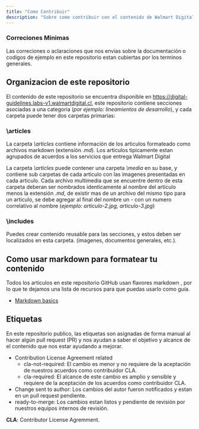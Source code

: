 ```yaml
---
title: "Como Contribuir"
description: "Sobre como contribuir con el contenido de Walmart Digital Guidelines"
---
```


### Correciones Minimas
Las correciones o aclaraciones que nos envias sobre la documentación o codigos de ejemplo en este repositorio estan cubiertas por los terminos generales.


## Organizacion de este repositorio
El contenido de este repositorio se encuentra disponible en https://digital-guidelines.labs-v1.walmartdigital.cl, este repositorio contiene secciones asociadas a una categoria (*por ejemplo: lineamientos de desarrollo*), y cada carpeta puede tener dos carpetas primarias:

### \articles
La carpeta *\articles* contiene información de los articulos formateado como archivos markdown (extensión *.md*). Los articulos tipicamente estan agrupados de acuerdos a los servicios que entrega Walmart Digital

La carpeta *\articles* puede contener una carpeta *\media* en su base, y contiene sub carpetas de cada articulo con las imagenes presentadas en cada articulo. Cada archivo multimedia que se encuentre dentro de esta carpeta deberan ser nombrados identicamente al nombre del articulo menos la extensión *.md*, de existir mas de un archivo del mismo tipo para un articulo, se debe agregar al final del nombre un - con un numero correlativo al nombre (*ejemplo: articulo-2.jpg, articulo-3.jpg*)

### \includes
Puedes crear contenido reusable para las secciones, y estos deben ser localizados en esta carpeta. (imagenes, documentos generales, etc.).

## Como usar markdown para formatear tu contenido
Todos los articulos en este repositorio GitHub usan flavores markdown , por lo que te dejamos una lista de recursos para que puedas usarlo como guía.

* [Markdown basics](https://help.github.com/articles/markdown-basics/)


## Etiquetas
En este repositorio publico, las etiquetas son asignadas de forma manual al hacer algún pull request (PR) y nos ayudan a saber el objetivo y alcance de el contenido que nos estar ayudando a mejorar.

* Contribution License Agreement related
  * cla-not-required: El cambio es menor y no requiere de la aceptación de nuestros acuerdos como contribuidor CLA.
  * cla-required: El alcance de este cambio es amplio y sensible y requiere de la aceptación de los acuerdos como contribuidor CLA.
* Change sent to author: Los cambios del autor fueron notificados y estan en un pull request pendiente.
* ready-to-merge: Los cambios estan listos y pendiente de revisión por nuestros equipos internos de revisión.

**CLA**: Contributor License Agremment.